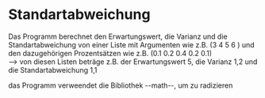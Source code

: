 # Standartabweichung

Das Programm berechnet den Erwartungswert, die Varianz und die Standartabweichung von einer Liste mit Argumenten wie z.B. (3 4 5 6 ) und den dazugehörigen Prozentsätzen wie z.B. (0.1 0.2 0.4 0.2 0.1) <br/>
--> von diesen Listen beträge z.B. der Erwartungswert 5, die Varianz 1,2 und die Standartabweichung 1,1

das Programm verweendet die Bibliothek --math--, um zu radizieren
